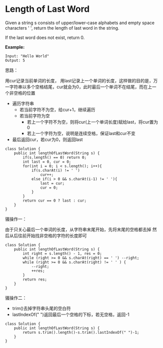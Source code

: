 # Length of Last Word

Given a string s consists of upper/lower-case alphabets and empty space characters ' ', return the length of last word in the string.

If the last word does not exist, return 0.

**Example:**
```
Input: "Hello World"
Output: 5
```

思路：

用cur记录当前单词的长度， 用last记录上一个单词的长度，这样做的目的是，万一字符串以多个空格结尾，cur就会为0，此时最后一个单词不在结尾，而在上一个非空格的位置

* 遍历字符串
  * 若当前字符不为空，给cur+1，继续遍历
  * 若当前字符为空
    * 若上一个字符不为空，则将cur(上一个单词长度)赋给last，将cur置为0
    * 若上一个字符为空，说明是连续空格，保证last和cur不变
* 最后返回cur，若cur为0，则返回last
```
class Solution {
    public int lengthOfLastWord(String s) {
        if(s.length() == 0) return 0;
        int last = 0, cur = 0;
        for(int i = 0; i < s.length(); i++){
            if(s.charAt(i) != ' ')
                cur++;
            else if(i > 0 && s.charAt(i-1) != ' '){
                last = cur;
                cur = 0;
            }
        }
        return cur == 0 ? last : cur;
    }
}
```

骚操作一：

由于只关心最后一个单词的长度，从字符串末尾开始，先将末尾的空格都去掉
然后从后往前开始找非空格的字符的长度即可

```
class Solution {
    public int lengthOfLastWord(String s) {
        int right = s.length() - 1, res = 0;
        while (right >= 0 && s.charAt(right) == ' ') --right;
        while (right >= 0 && s.charAt(right) != ' ' ) {
            --right; 
            ++res;
        }
        return res;
    }
}
```

骚操作二：

* trim()去掉字符串头尾的空白符
* lastIndexOf(" ")返回最后一个空格的下标，若无空格，返回-1

```
class Solution {
    public int lengthOfLastWord(String s) {
        return s.trim().length()-s.trim().lastIndexOf(" ")-1;
    }
}
```
